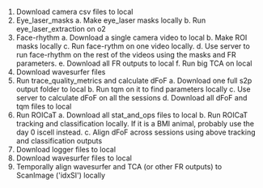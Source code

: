 1. Download camera csv files to local
2. Eye_laser_masks
   a. Make eye_laser masks locally
   b. Run eye_laser_extraction on o2
4. Face-rhythm
   a. Download a single camera video to local
   b. Make ROI masks locally
   c. Run face-rythm on one video locally.
   d. Use server to run face-rhythm on the rest of the videos using the masks and FR parameters.
   e. Download all FR outputs to local
   f. Run big TCA on local
5. Download wavesurfer files
6. Run trace_quality_metrics and calculate dFoF
   a. Download one full s2p output folder to local
   b. Run tqm on it to find parameters locally
   c. Use server to calculate dFoF on all the sessions
   d. Download all dFoF and tqm files to local
7. Run ROICaT
   a. Download all stat_and_ops files to local
   b. Run ROICaT tracking and classification locally. If it is a BMI animal, probably use the day 0 iscell instead.
   c. Align dFoF across sessions using above tracking and classification outputs 
8. Download logger files to local
9. Download wavesurfer files to local
10. Temporally align wavesurfer and TCA (or other FR outputs) to ScanImage ('idxSI') locally